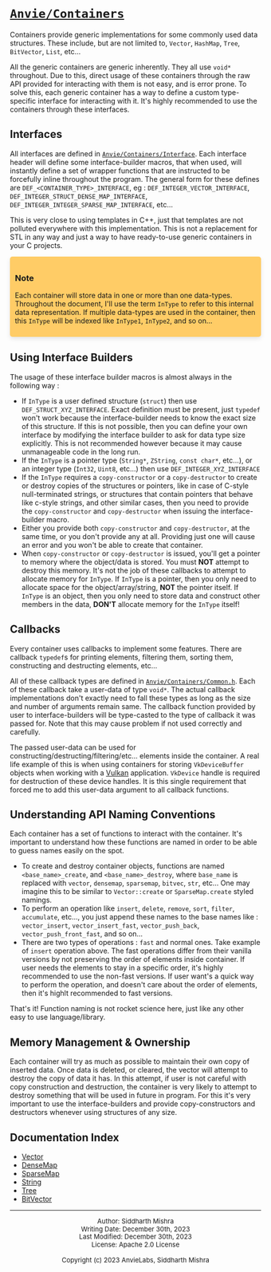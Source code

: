 # [`Anvie/Containers`](.)

Containers provide generic implementations for some commonly used data structures. These include, but are not limited to, `Vector`, `HashMap`, `Tree`, `BitVector`, `List`, etc...

All the generic containers are generic inherently. They all use `void*` throughout. Due to this, direct usage of these containers through the raw API provided for interacting with them is not easy, and is error prone. To solve this, each generic container has a way to define a custom type-specific interface for interacting with it. It's highly recommended to use the containers through these interfaces.

## Interfaces

All interfaces are defined in [`Anvie/Containers/Interface`](Interface). Each interface header will define some interface-builder macros, that when used, will instantly define a set of wrapper functions that are instructed to be forcefully inline throughout the program. The general form for these defines are `DEF_<CONTAINER_TYPE>_INTERFACE`, eg : `DEF_INTEGER_VECTOR_INTERFACE`, `DEF_INTEGER_STRUCT_DENSE_MAP_INTERFACE`, `DEF_INTEGER_INTEGER_SPARSE_MAP_INTERFACE`, etc...

This is very close to using templates in C++, just that templates are not polluted everywhere with this implementation. This is not a replacement for STL in any way and just a way to have ready-to-use generic containers in your C projects.

<div style="background-color: #ffcc66; padding: 10px; border-radius: 5px; box-shadow: 0 4px 8px rgba(0, 0, 0, 0.1);">
    <h3 style="font-weight: bold;">Note</h3>
    <p>
    Each container will store data in one or more than one data-types. Throughout the document, I'll use the term <code>InType</code> to refer to this internal data representation. If multiple data-types are used in the container, then this <code>InType</code> will be indexed like <code>InType1</code>, <code>InType2</code>, and so on...
    </p>

</div>

## Using Interface Builders

The usage of these interface builder macros is almost always in the following way :
- If `InType` is a user defined structure (`struct`) then use `DEF_STRUCT_XYZ_INTERFACE`. Exact definition must be present, just `typedef` won't work because the interface-builder needs to know the exact size of this structure. If this is not possible, then you can define your own interface by modifying the interface builder to ask for data type size explicitly. This is not recommended however because it may cause unmanageable code in the long run.
- If the `InType` is a pointer type (`String*`, `ZString`, `const char*`, etc...), or an integer type (`Int32`, `Uint8`, etc...) then use `DEF_INTEGER_XYZ_INTERFACE`
- If the `InType` requires a `copy-constructor` or a `copy-destructor` to create or destroy copies of the structures or pointers, like in case of C-style null-terminated strings, or structures that contain pointers that behave like c-style strings, and other similar cases, then you need to provide the `copy-constructor` and `copy-destructor` when issuing the interface-builder macro.
- Either you provide both `copy-constructor` and `copy-destructor`, at the same time, or you don't provide any at all. Providing just one will cause an error and you won't be able  to create that container.
- When `copy-constructor` or `copy-destructor` is issued, you'll get a pointer to memory where the object/data is stored. You must **NOT** attempt to destroy this memory. It's not the job of these callbacks to attempt to allocate memory for `InType`. If `InType` is a pointer, then you only need to allocate space for the object/array/string, **NOT** the pointer itself. If `InType` is an object, then you only need to store data and construct other members in the data, **DON'T** allocate memory for the `InType` itself!

## Callbacks

Every container uses callbacks to implement some features. There are callback `typedef`s for printing elements, filtering them, sorting them, constructing and destructing elements, etc...
  
All of these callback types are defined in [`Anvie/Containers/Common.h`](Common.h). Each of these callback take a user-data of type `void*`. The actual callback implementations don't exactly need to fall these types as long as the size and number of arguments remain same. The callback function provided by user to interface-builders will be type-casted to the type of callback it was passed for. Note that this may cause problem if not used correctly and carefully.   

The passed user-data can be used for constructing/destructing/filtering/etc... elements inside the container. A real life example of this is when using containers for storing `VkDeviceBuffer` objects when working with a [Vulkan](https://vulkan.org/) application. `VkDevice` handle is required for destruction of these device handles. It is this single requirement that forced me to add this user-data argument to all callback functions.

## Understanding API Naming Conventions

Each container has a set of functions to interact with the container. It's important to understand how these functions are named in order to be able to guess names easily on the spot.  
- To create and destroy container objects, functions are named `<base_name>_create`, and `<base_name>_destroy`, where `base_name` is replaced with `vector`, `densemap`, `sparsemap`, `bitvec`, `str`, etc... One may imagine this to be similar to `Vector::create` or `SparseMap.create` styled namings.
- To perform an operation like `insert`, `delete`, `remove`, `sort`, `filter`, `accumulate`, etc..., you just append these names to the base names like : `vector_insert`, `vector_insert_fast`, `vector_push_back`, `vector_push_front_fast`, and so on...
- There are two types of operations : `fast` and normal ones. Take example of `insert` operation above. The fast operations differ from their vanilla versions by not preserving the order of elements inside container. If user needs the elements to stay in a specific order, it's highly recommended to use the non-fast versions. If user want's a quick way to perform the operation, and doesn't care about the order of elements, then it's highlt recommended to fast versions.

That's it! Function naming is not rocket science here, just like any other easy to use language/library.

## Memory Management & Ownership
Each container will try as much as possible to maintain their own copy of inserted data. Once data is deleted, or cleared, the vector will attempt to destroy the copy of data it has. In this attempt, if user is not careful with copy construction and destruction, the container is very likely to attempt to destroy something that will be used in future in program. For this it's very important to use the interface-builders and provide copy-constructors and destructors whenever using structures of any size.

## Documentation Index

- [Vector](Docs/Vector.md)
- [DenseMap](Docs/DenseMap.md)
- [SparseMap](Docs/SparseMap.md)
- [String](Docs/String.md)
- [Tree](Docs/Tree.md)
- [BitVector](Docs/BitVector.md)

---

<p align="center" style="font-size: small; line-height: 1.2;">
    Author: Siddharth Mishra<br>
    Writing Date: December 30th, 2023<br>
    Last Modified: December 30th, 2023<br>
    License: Apache 2.0 License<br> <br>
    Copyright (c) 2023 AnvieLabs, Siddharth Mishra
</p>
